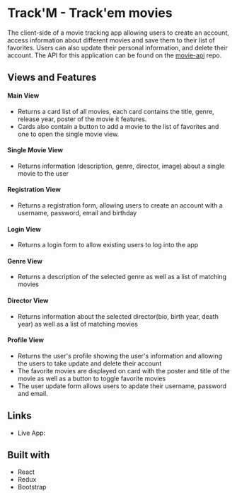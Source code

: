 # Track'M - Track'em movies
The client-side of a movie tracking app allowing users to create an account, access information about different movies and save them to their list of favorites. Users can also update their personal information, and delete their account.
The API for this application can be found on the [movie-api](https://github.com/amelieberry/movie-api) repo.

## Views and Features
#### Main View
* Returns a card list of all movies, each card contains the title, genre, release year, poster of the movie it features.
* Cards also contain a button to add a movie to the list of favorites and one to open the single movie view.
#### Single Movie View
* Returns information (description, genre, director, image) about a single movie to the user
#### Registration View
* Returns a registration form, allowing users to create an account with a username, password, email and birthday
#### Login View
* Returns a login form to allow existing users to log into the app
#### Genre View
* Returns a description of the selected genre as well as a list of matching movies
#### Director View
* Returns information about the selected director(bio, birth year, death year) as well as a list of matching movies
#### Profile View
* Returns the user's profile showing the user's information and allowing the users to take update and delete their account
* The favorite movies are displayed on card with the poster and title of the movie as well as a button to toggle favorite movies
* The user update form allows users to apdate their username, password and email.

## Links
* Live App: 

## Built with
* React
* Redux
* Bootstrap
